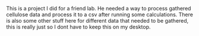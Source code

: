 This is a project I did for a friend lab. He needed a way to process gathered cellulose data and process it to a csv after running some calculations.
There is also some other stuff here for different data that needed to be gathered, this is really just so I dont have to keep this on my desktop.
